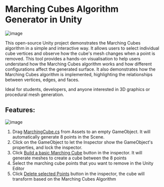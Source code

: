 # Marching Cubes Algorithm Generator in Unity

![image](https://github.com/user-attachments/assets/14483ac0-91a2-4b0f-b3c1-2a44eb7f72f7)

This open-source Unity project demonstrates the Marching Cubes algorithm in a simple and interactive way. It allows users to select individual cube vertices and observe how the cube's mesh changes when a point is removed. This tool provides a hands-on visualisation to help users understand how the Marching Cubes algorithm works and how different configurations affect the generated surface. It also demonstrates how the Marching Cubes algorithm is implemented, highlighting the relationships between vertices, edges, and faces.

Ideal for students, developers, and anyone interested in 3D graphics or procedural mesh generation.

## Features:
![image](https://github.com/user-attachments/assets/6b0bc416-4f85-47c2-95d4-869569485080)

1. Drag <ins>MarchingCube.cs</ins> from Assets to an empty GameObject. It will automatically generate 8 points in the Scene.
2. Click on the GameObject to let the Inspector show the GameObject's properties, and lock the inspector.
3. Click <ins>Build a basic Marching Cube</ins> button in the inspector. It will generate meshes to create a cube between the 8 points
4. Select the marching cube points that you want to remove in the Unity Editor
5. Click <ins>Delete selected Points</ins> button in the inspector, the cube will transform based on the Marching Cubes Algorithm
